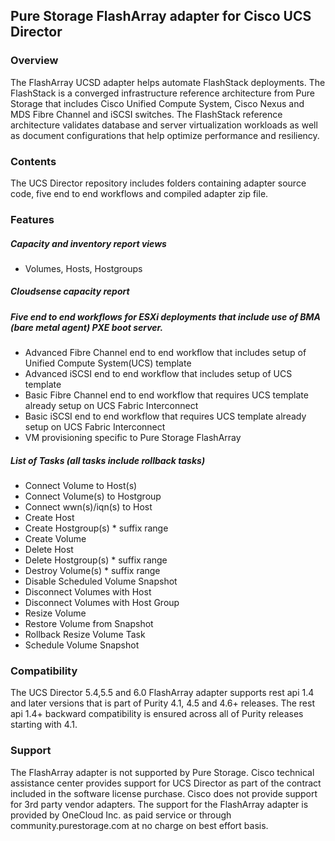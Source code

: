 ## Pure Storage FlashArray adapter for Cisco UCS Director


### Overview
The FlashArray UCSD adapter helps automate FlashStack deployments.  The FlashStack is a converged infrastructure reference architecture from Pure Storage that includes Cisco Unified Compute System, Cisco Nexus and MDS Fibre Channel and iSCSI switches.  The FlashStack reference architecture validates database and server virtualization workloads as well as document configurations that help optimize performance and resiliency.

### Contents
The UCS Director repository includes folders containing adapter source code, five end to end workflows and compiled adapter zip file.


### Features

##### Capacity and inventory report views
* Volumes, Hosts, Hostgroups

##### Cloudsense capacity report

##### Five end to end workflows for ESXi deployments that include use of BMA (bare metal agent) PXE boot server.
* Advanced Fibre Channel end to end workflow that includes setup of Unified Compute System(UCS) template
* Advanced iSCSI end to end workflow that includes setup of UCS template
* Basic Fibre Channel end to end workflow that requires UCS template already setup on UCS Fabric Interconnect
* Basic iSCSI end to end workflow that requires UCS template already setup on UCS Fabric Interconnect
* VM provisioning specific to Pure Storage FlashArray

##### List of Tasks (all tasks include rollback tasks)
* Connect Volume to Host(s)
* Connect Volume(s) to Hostgroup
* Connect wwn(s)/iqn(s) to Host
* Create Host
* Create Hostgroup(s) * suffix range
* Create Volume
* Delete Host
* Delete Hostgroup(s) * suffix range
* Destroy Volume(s) * suffix range
* Disable Scheduled Volume Snapshot
* Disconnect Volumes with Host
* Disconnect Volumes with Host Group
* Resize Volume
* Restore Volume from Snapshot
* Rollback Resize Volume Task
* Schedule Volume Snapshot

### Compatibility
The UCS Director 5.4,5.5 and 6.0 FlashArray adapter supports rest api 1.4 and later versions that is part of Purity 4.1, 4.5 and 4.6+ releases.  The rest api 1.4+ backward compatibility is ensured across all of Purity releases starting with 4.1.

### Support
The FlashArray adapter is not supported by Pure Storage.  Cisco technical assistance center provides support for UCS Director as part of the contract included in the software license purchase.  Cisco does not provide support for 3rd party vendor adapters.  The support for the FlashArray adapter is provided by OneCloud Inc. as paid service or through community.purestorage.com at no charge on best effort basis.


